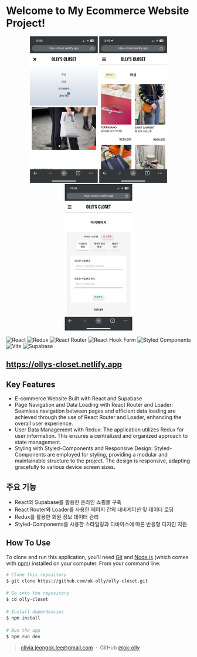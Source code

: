 # Welcome to My Ecommerce Website Project!

<p align='center'>
<!-- <img src="public/readmeimg/screenshot-desktop01.png" height='400px'> -->
<!-- <img src="public/readmeimg/screenshot-desktop02.png" height='400px'> -->
<!-- <img src="public/readmeimg/screenshot-desktop03.png" height='400px'> -->
<img src="public/readmeimg/screenshot-mobile01.png" height='400px'>
<img src="public/readmeimg/screenshot-mobile02.png" height='400px'>
<img src="public/readmeimg/screenshot-mobile03.png" height='400px'>
</p>

![React](https://img.shields.io/badge/react-%2320232a.svg?style=for-the-badge&logo=react&logoColor=%2361DAFB)
![Redux](https://img.shields.io/badge/redux-%23593d88.svg?style=for-the-badge&logo=redux&logoColor=white)
![React Router](https://img.shields.io/badge/React_Router-CA4245?style=for-the-badge&logo=react-router&logoColor=white)
![React Hook Form](https://img.shields.io/badge/React%20Hook%20Form-%23EC5990.svg?style=for-the-badge&logo=reacthookform&logoColor=white)
![Styled Components](https://img.shields.io/badge/styled--components-DB7093?style=for-the-badge&logo=styled-components&logoColor=white)
![Vite](https://img.shields.io/badge/vite-%23646CFF.svg?style=for-the-badge&logo=vite&logoColor=white)
![Supabase](https://img.shields.io/badge/Supabase-3ECF8E?style=for-the-badge&logo=supabase&logoColor=white)

## https://ollys-closet.netlify.app

## Key Features

<!-- react와 supabase로 만든 온라인 쇼핑몰입니다. react-router와 loader를 사용하여 페이지를 이동하고 제품 정보를 supabase에서 받아옵니다. 그리고 redux를 활용하여 supabase와 회원 정보 데이터를 주고받습니다. styled-components로 스타일링 하였으며 디바이스에 따른 반응형 디자인을 지원합니다. -->

- E-commerce Website Built with React and Supabase
- Page Navigation and Data Loading with React Router and Loader:
  Seamless navigation between pages and efficient data loading are achieved through the use of React Router and Loader, enhancing the overall user experience.
- User Data Management with Redux:
  The application utilizes Redux for user information. This ensures a centralized and organized approach to state management.
- Styling with Styled-Components and Responsive Design:
  Styled-Components are employed for styling, providing a modular and maintainable structure to the project. The design is responsive, adapting gracefully to various device screen sizes.

## 주요 기능

- React와 Supabase를 활용한 온라인 쇼핑몰 구축
- React Router와 Loader를 사용한 페이지 간의 내비게이션 및 데이터 로딩
- Redux를 활용한 회원 정보 데이터 관리
- Styled-Components를 사용한 스타일링과 디바이스에 따른 반응형 디자인 지원

## How To Use

To clone and run this application, you'll need [Git](https://git-scm.com) and [Node.js](https://nodejs.org/en/download/) (which comes with [npm](http://npmjs.com)) installed on your computer. From your command line:

```bash
# Clone this repository
$ git clone https://github.com/ok-olly/olly-closet.git

# Go into the repository
$ cd olly-closet

# Install dependencies
$ npm install

# Run the app
$ npm run dev
```

<!-- > [olivia.jeongok.lee@gmail.com]() &nbsp;&middot;&nbsp; -->

> olivia.jeongok.lee@gmail.com &nbsp;&middot;&nbsp;
> GitHub [@ok-olly](https://github.com/ok-olly)
